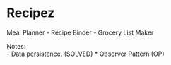 # Recipez
Meal Planner - Recipe Binder - Grocery List Maker

Notes:  
    - Data persistence. (SOLVED)
        * Observer Pattern (OP)
        